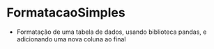 # FormatacaoSimples

- Formatação de uma tabela de dados, usando biblioteca pandas, e adicionando uma nova coluna ao final 

